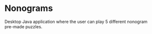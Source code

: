 # Nonograms

Desktop Java application where the user can play 5 different nonogram pre-made puzzles.
